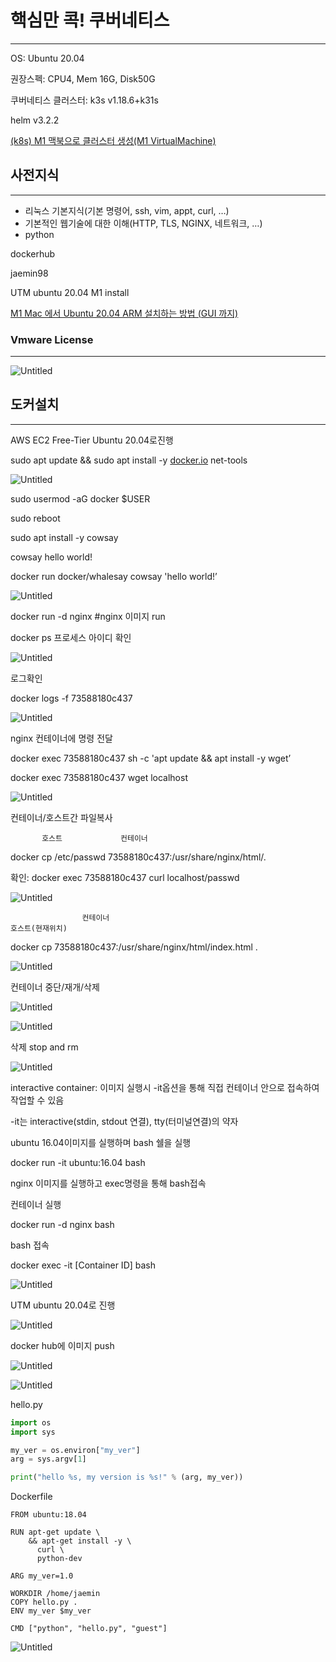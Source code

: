 # 핵심만 콕! 쿠버네티스

---

OS: Ubuntu 20.04

권장스펙: CPU4, Mem 16G, Disk50G

쿠버네티스 클러스터: k3s v1.18.6+k31s

helm v3.2.2

[(k8s) M1 맥북으로 클러스터 생성(M1 VirtualMachine)](https://eocis.app/117/)

## 사전지식

---

- 리눅스 기본지식(기본 명령어, ssh, vim, appt, curl, …)
- 기본적인 웹기술에 대한 이해(HTTP, TLS, NGINX, 네트워크, …)
- python

dockerhub

jaemin98

UTM ubuntu 20.04 M1 install

[M1 Mac 에서 Ubuntu 20.04 ARM 설치하는 방법 (GUI 까지)](https://sincerity.page/random/Random-How_to_install_Ubuntu20.04_in_M1/)

### Vmware License

---

![Untitled](%E1%84%92%E1%85%A2%E1%86%A8%E1%84%89%E1%85%B5%E1%86%B7%E1%84%86%E1%85%A1%E1%86%AB%20%E1%84%8F%E1%85%A9%E1%86%A8!%20%E1%84%8F%E1%85%AE%E1%84%87%E1%85%A5%E1%84%82%E1%85%A6%E1%84%90%E1%85%B5%E1%84%89%E1%85%B3%20a3cc7d95c454417ba2fc5785fd14e515/Untitled.png)

## 도커설치

---

AWS EC2 Free-Tier Ubuntu 20.04로진행

sudo apt update && sudo apt install -y [docker.io](http://docker.io/) net-tools

![Untitled](%E1%84%92%E1%85%A2%E1%86%A8%E1%84%89%E1%85%B5%E1%86%B7%E1%84%86%E1%85%A1%E1%86%AB%20%E1%84%8F%E1%85%A9%E1%86%A8!%20%E1%84%8F%E1%85%AE%E1%84%87%E1%85%A5%E1%84%82%E1%85%A6%E1%84%90%E1%85%B5%E1%84%89%E1%85%B3%20a3cc7d95c454417ba2fc5785fd14e515/Untitled%201.png)

sudo usermod -aG docker $USER

sudo reboot

sudo apt install -y cowsay

cowsay hello world!

docker run docker/whalesay cowsay 'hello world!’

![Untitled](%E1%84%92%E1%85%A2%E1%86%A8%E1%84%89%E1%85%B5%E1%86%B7%E1%84%86%E1%85%A1%E1%86%AB%20%E1%84%8F%E1%85%A9%E1%86%A8!%20%E1%84%8F%E1%85%AE%E1%84%87%E1%85%A5%E1%84%82%E1%85%A6%E1%84%90%E1%85%B5%E1%84%89%E1%85%B3%20a3cc7d95c454417ba2fc5785fd14e515/Untitled%202.png)

docker run -d nginx #nginx 이미지 run

docker ps 프로세스 아이디 확인

![Untitled](%E1%84%92%E1%85%A2%E1%86%A8%E1%84%89%E1%85%B5%E1%86%B7%E1%84%86%E1%85%A1%E1%86%AB%20%E1%84%8F%E1%85%A9%E1%86%A8!%20%E1%84%8F%E1%85%AE%E1%84%87%E1%85%A5%E1%84%82%E1%85%A6%E1%84%90%E1%85%B5%E1%84%89%E1%85%B3%20a3cc7d95c454417ba2fc5785fd14e515/Untitled%203.png)

로그확인

docker logs -f 73588180c437

![Untitled](%E1%84%92%E1%85%A2%E1%86%A8%E1%84%89%E1%85%B5%E1%86%B7%E1%84%86%E1%85%A1%E1%86%AB%20%E1%84%8F%E1%85%A9%E1%86%A8!%20%E1%84%8F%E1%85%AE%E1%84%87%E1%85%A5%E1%84%82%E1%85%A6%E1%84%90%E1%85%B5%E1%84%89%E1%85%B3%20a3cc7d95c454417ba2fc5785fd14e515/Untitled%204.png)

nginx 컨테이너에 명령 전달

docker exec 73588180c437 sh -c 'apt update && apt install -y wget’

docker exec 73588180c437 wget localhost

![Untitled](%E1%84%92%E1%85%A2%E1%86%A8%E1%84%89%E1%85%B5%E1%86%B7%E1%84%86%E1%85%A1%E1%86%AB%20%E1%84%8F%E1%85%A9%E1%86%A8!%20%E1%84%8F%E1%85%AE%E1%84%87%E1%85%A5%E1%84%82%E1%85%A6%E1%84%90%E1%85%B5%E1%84%89%E1%85%B3%20a3cc7d95c454417ba2fc5785fd14e515/Untitled%205.png)

컨테이너/호스트간 파일복사

           호스트             컨테이너

docker cp /etc/passwd 73588180c437:/usr/share/nginx/html/.

확인: docker exec 73588180c437 curl localhost/passwd

![Untitled](%E1%84%92%E1%85%A2%E1%86%A8%E1%84%89%E1%85%B5%E1%86%B7%E1%84%86%E1%85%A1%E1%86%AB%20%E1%84%8F%E1%85%A9%E1%86%A8!%20%E1%84%8F%E1%85%AE%E1%84%87%E1%85%A5%E1%84%82%E1%85%A6%E1%84%90%E1%85%B5%E1%84%89%E1%85%B3%20a3cc7d95c454417ba2fc5785fd14e515/Untitled%206.png)

                    컨테이너                                                                 호스트(현재위치)

docker cp 73588180c437:/usr/share/nginx/html/index.html .

![Untitled](%E1%84%92%E1%85%A2%E1%86%A8%E1%84%89%E1%85%B5%E1%86%B7%E1%84%86%E1%85%A1%E1%86%AB%20%E1%84%8F%E1%85%A9%E1%86%A8!%20%E1%84%8F%E1%85%AE%E1%84%87%E1%85%A5%E1%84%82%E1%85%A6%E1%84%90%E1%85%B5%E1%84%89%E1%85%B3%20a3cc7d95c454417ba2fc5785fd14e515/Untitled%207.png)

컨테이너 중단/재개/삭제

![Untitled](%E1%84%92%E1%85%A2%E1%86%A8%E1%84%89%E1%85%B5%E1%86%B7%E1%84%86%E1%85%A1%E1%86%AB%20%E1%84%8F%E1%85%A9%E1%86%A8!%20%E1%84%8F%E1%85%AE%E1%84%87%E1%85%A5%E1%84%82%E1%85%A6%E1%84%90%E1%85%B5%E1%84%89%E1%85%B3%20a3cc7d95c454417ba2fc5785fd14e515/Untitled%208.png)

![Untitled](%E1%84%92%E1%85%A2%E1%86%A8%E1%84%89%E1%85%B5%E1%86%B7%E1%84%86%E1%85%A1%E1%86%AB%20%E1%84%8F%E1%85%A9%E1%86%A8!%20%E1%84%8F%E1%85%AE%E1%84%87%E1%85%A5%E1%84%82%E1%85%A6%E1%84%90%E1%85%B5%E1%84%89%E1%85%B3%20a3cc7d95c454417ba2fc5785fd14e515/Untitled%209.png)

삭제 stop and rm

![Untitled](%E1%84%92%E1%85%A2%E1%86%A8%E1%84%89%E1%85%B5%E1%86%B7%E1%84%86%E1%85%A1%E1%86%AB%20%E1%84%8F%E1%85%A9%E1%86%A8!%20%E1%84%8F%E1%85%AE%E1%84%87%E1%85%A5%E1%84%82%E1%85%A6%E1%84%90%E1%85%B5%E1%84%89%E1%85%B3%20a3cc7d95c454417ba2fc5785fd14e515/Untitled%2010.png)

interactive container: 이미지 실행시 -it옵션을 통해 직접 컨테이너 안으로 접속하여 작업할 수 있음

-it는 interactive(stdin, stdout 연결), tty(터미널연결)의 약자

ubuntu 16.04이미지를 실행하며 bash 쉘을 실행

docker run -it ubuntu:16.04 bash

nginx 이미지를 실행하고 exec명령을 통해 bash접속

컨테이너 실행

docker run -d nginx bash

bash 접속

docker exec -it [Container ID] bash

![Untitled](%E1%84%92%E1%85%A2%E1%86%A8%E1%84%89%E1%85%B5%E1%86%B7%E1%84%86%E1%85%A1%E1%86%AB%20%E1%84%8F%E1%85%A9%E1%86%A8!%20%E1%84%8F%E1%85%AE%E1%84%87%E1%85%A5%E1%84%82%E1%85%A6%E1%84%90%E1%85%B5%E1%84%89%E1%85%B3%20a3cc7d95c454417ba2fc5785fd14e515/Untitled%2011.png)

UTM ubuntu 20.04로 진행

![Untitled](%E1%84%92%E1%85%A2%E1%86%A8%E1%84%89%E1%85%B5%E1%86%B7%E1%84%86%E1%85%A1%E1%86%AB%20%E1%84%8F%E1%85%A9%E1%86%A8!%20%E1%84%8F%E1%85%AE%E1%84%87%E1%85%A5%E1%84%82%E1%85%A6%E1%84%90%E1%85%B5%E1%84%89%E1%85%B3%20a3cc7d95c454417ba2fc5785fd14e515/Untitled%2012.png)

docker hub에 이미지 push

![Untitled](%E1%84%92%E1%85%A2%E1%86%A8%E1%84%89%E1%85%B5%E1%86%B7%E1%84%86%E1%85%A1%E1%86%AB%20%E1%84%8F%E1%85%A9%E1%86%A8!%20%E1%84%8F%E1%85%AE%E1%84%87%E1%85%A5%E1%84%82%E1%85%A6%E1%84%90%E1%85%B5%E1%84%89%E1%85%B3%20a3cc7d95c454417ba2fc5785fd14e515/Untitled%2013.png)

![Untitled](%E1%84%92%E1%85%A2%E1%86%A8%E1%84%89%E1%85%B5%E1%86%B7%E1%84%86%E1%85%A1%E1%86%AB%20%E1%84%8F%E1%85%A9%E1%86%A8!%20%E1%84%8F%E1%85%AE%E1%84%87%E1%85%A5%E1%84%82%E1%85%A6%E1%84%90%E1%85%B5%E1%84%89%E1%85%B3%20a3cc7d95c454417ba2fc5785fd14e515/Untitled%2014.png)

hello.py

```python
import os
import sys

my_ver = os.environ["my_ver"]
arg = sys.argv[1]

print("hello %s, my version is %s!" % (arg, my_ver))
```

Dockerfile

```docker
FROM ubuntu:18.04

RUN apt-get update \
	&& apt-get install -y \
	  curl \
	  python-dev

ARG my_ver=1.0

WORKDIR /home/jaemin
COPY hello.py .
ENV my_ver $my_ver

CMD ["python", "hello.py", "guest"]
```

![Untitled](%E1%84%92%E1%85%A2%E1%86%A8%E1%84%89%E1%85%B5%E1%86%B7%E1%84%86%E1%85%A1%E1%86%AB%20%E1%84%8F%E1%85%A9%E1%86%A8!%20%E1%84%8F%E1%85%AE%E1%84%87%E1%85%A5%E1%84%82%E1%85%A6%E1%84%90%E1%85%B5%E1%84%89%E1%85%B3%20a3cc7d95c454417ba2fc5785fd14e515/Untitled%2015.png)
